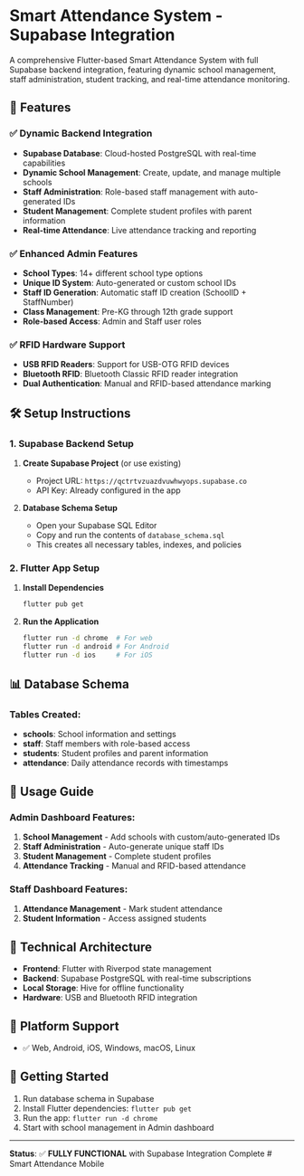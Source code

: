 # Smart Attendance System - Supabase Integration

A comprehensive Flutter-based Smart Attendance System with full Supabase backend integration, featuring dynamic school management, staff administration, student tracking, and real-time attendance monitoring.

## 🚀 Features

### ✅ Dynamic Backend Integration
- **Supabase Database**: Cloud-hosted PostgreSQL with real-time capabilities
- **Dynamic School Management**: Create, update, and manage multiple schools
- **Staff Administration**: Role-based staff management with auto-generated IDs
- **Student Management**: Complete student profiles with parent information
- **Real-time Attendance**: Live attendance tracking and reporting

### ✅ Enhanced Admin Features
- **School Types**: 14+ different school type options
- **Unique ID System**: Auto-generated or custom school IDs
- **Staff ID Generation**: Automatic staff ID creation (SchoolID + StaffNumber)
- **Class Management**: Pre-KG through 12th grade support
- **Role-based Access**: Admin and Staff user roles

### ✅ RFID Hardware Support
- **USB RFID Readers**: Support for USB-OTG RFID devices
- **Bluetooth RFID**: Bluetooth Classic RFID reader integration
- **Dual Authentication**: Manual and RFID-based attendance marking

## 🛠 Setup Instructions

### 1. Supabase Backend Setup

1. **Create Supabase Project** (or use existing)
   - Project URL: `https://qctrtvzuazdvuwhwyops.supabase.co`
   - API Key: Already configured in the app

2. **Database Schema Setup**
   - Open your Supabase SQL Editor
   - Copy and run the contents of `database_schema.sql`
   - This creates all necessary tables, indexes, and policies

### 2. Flutter App Setup

1. **Install Dependencies**
   ```bash
   flutter pub get
   ```

2. **Run the Application**
   ```bash
   flutter run -d chrome  # For web
   flutter run -d android # For Android
   flutter run -d ios     # For iOS
   ```

## 📊 Database Schema

### Tables Created:
- **schools**: School information and settings
- **staff**: Staff members with role-based access
- **students**: Student profiles and parent information
- **attendance**: Daily attendance records with timestamps

## 🎯 Usage Guide

### Admin Dashboard Features:
1. **School Management** - Add schools with custom/auto-generated IDs
2. **Staff Administration** - Auto-generate unique staff IDs
3. **Student Management** - Complete student profiles
4. **Attendance Tracking** - Manual and RFID-based attendance

### Staff Dashboard Features:
1. **Attendance Management** - Mark student attendance
2. **Student Information** - Access assigned students

## 🔧 Technical Architecture

- **Frontend**: Flutter with Riverpod state management
- **Backend**: Supabase PostgreSQL with real-time subscriptions
- **Local Storage**: Hive for offline functionality
- **Hardware**: USB and Bluetooth RFID integration

## 📱 Platform Support

- ✅ Web, Android, iOS, Windows, macOS, Linux

## 🚀 Getting Started

1. Run database schema in Supabase
2. Install Flutter dependencies: `flutter pub get`
3. Run the app: `flutter run -d chrome`
4. Start with school management in Admin dashboard

---

**Status**: ✅ **FULLY FUNCTIONAL** with Supabase Integration Complete
#   S m a r t   A t t e n d a n c e   M o b i l e  
 